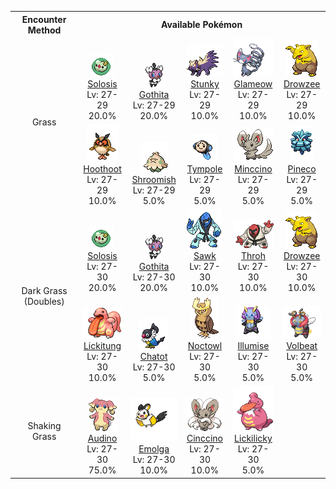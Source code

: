 <table><tr><th colspan="1">Encounter Method</th><th colspan="5" style = "text-align: center;">Available Pokémon</th></tr>
<tr><td rowspan="2" style="vertical-align: middle; word-wrap: break-word; text-align: center;">Grass</td><td style="text-align: center; vertical-align: bottom;"> <img src="../../img/animated/577.gif"> <br> <a href="../../pokemons/577">Solosis</a> <br> Lv: 27-29 <br> 20.0% </td><td style="text-align: center; vertical-align: bottom;"> <img src="../../img/animated/574.gif"> <br> <a href="../../pokemons/574">Gothita</a> <br> Lv: 27-29 <br> 20.0% </td><td style="text-align: center; vertical-align: bottom;"> <img src="../../img/animated/434.gif"> <br> <a href="../../pokemons/434">Stunky</a> <br> Lv: 27-29 <br> 10.0% </td><td style="text-align: center; vertical-align: bottom;"> <img src="../../img/animated/431.gif"> <br> <a href="../../pokemons/431">Glameow</a> <br> Lv: 27-29 <br> 10.0% </td><td style="text-align: center; vertical-align: bottom;"> <img src="../../img/animated/96.gif"> <br> <a href="../../pokemons/096">Drowzee</a> <br> Lv: 27-29 <br> 10.0% </td></tr>
<tr><td style="text-align: center; vertical-align: bottom;"> <img src="../../img/animated/163.gif"> <br> <a href="../../pokemons/163">Hoothoot</a> <br> Lv: 27-29 <br> 10.0% </td><td style="text-align: center; vertical-align: bottom;"> <img src="../../img/animated/285.gif"> <br> <a href="../../pokemons/285">Shroomish</a> <br> Lv: 27-29 <br> 5.0% </td><td style="text-align: center; vertical-align: bottom;"> <img src="../../img/animated/535.gif"> <br> <a href="../../pokemons/535">Tympole</a> <br> Lv: 27-29 <br> 5.0% </td><td style="text-align: center; vertical-align: bottom;"> <img src="../../img/animated/572.gif"> <br> <a href="../../pokemons/572">Minccino</a> <br> Lv: 27-29 <br> 5.0% </td><td style="text-align: center; vertical-align: bottom;"> <img src="../../img/animated/204.gif"> <br> <a href="../../pokemons/204">Pineco</a> <br> Lv: 27-29 <br> 5.0% </td></tr>
<tr><td rowspan="2" style="vertical-align: middle; word-wrap: break-word; text-align: center;">Dark Grass (Doubles)</td><td style="text-align: center; vertical-align: bottom;"> <img src="../../img/animated/577.gif"> <br> <a href="../../pokemons/577">Solosis</a> <br> Lv: 27-30 <br> 20.0% </td><td style="text-align: center; vertical-align: bottom;"> <img src="../../img/animated/574.gif"> <br> <a href="../../pokemons/574">Gothita</a> <br> Lv: 27-30 <br> 20.0% </td><td style="text-align: center; vertical-align: bottom;"> <img src="../../img/animated/539.gif"> <br> <a href="../../pokemons/539">Sawk</a> <br> Lv: 27-30 <br> 10.0% </td><td style="text-align: center; vertical-align: bottom;"> <img src="../../img/animated/538.gif"> <br> <a href="../../pokemons/538">Throh</a> <br> Lv: 27-30 <br> 10.0% </td><td style="text-align: center; vertical-align: bottom;"> <img src="../../img/animated/96.gif"> <br> <a href="../../pokemons/096">Drowzee</a> <br> Lv: 27-30 <br> 10.0% </td></tr>
<tr><td style="text-align: center; vertical-align: bottom;"> <img src="../../img/animated/108.gif"> <br> <a href="../../pokemons/108">Lickitung</a> <br> Lv: 27-30 <br> 10.0% </td><td style="text-align: center; vertical-align: bottom;"> <img src="../../img/animated/441.gif"> <br> <a href="../../pokemons/441">Chatot</a> <br> Lv: 27-30 <br> 5.0% </td><td style="text-align: center; vertical-align: bottom;"> <img src="../../img/animated/164.gif"> <br> <a href="../../pokemons/164">Noctowl</a> <br> Lv: 27-30 <br> 5.0% </td><td style="text-align: center; vertical-align: bottom;"> <img src="../../img/animated/314.gif"> <br> <a href="../../pokemons/314">Illumise</a> <br> Lv: 27-30 <br> 5.0% </td><td style="text-align: center; vertical-align: bottom;"> <img src="../../img/animated/313.gif"> <br> <a href="../../pokemons/313">Volbeat</a> <br> Lv: 27-30 <br> 5.0% </td></tr>
<tr><td rowspan="1" style="vertical-align: middle; word-wrap: break-word; text-align: center;">Shaking Grass</td><td style="text-align: center; vertical-align: bottom;"> <img src="../../img/animated/531.gif"> <br> <a href="../../pokemons/531">Audino</a> <br> Lv: 27-30 <br> 75.0% </td><td style="text-align: center; vertical-align: bottom;"> <img src="../../img/animated/587.gif"> <br> <a href="../../pokemons/587">Emolga</a> <br> Lv: 27-30 <br> 10.0% </td><td style="text-align: center; vertical-align: bottom;"> <img src="../../img/animated/573.gif"> <br> <a href="../../pokemons/573">Cinccino</a> <br> Lv: 27-30 <br> 10.0% </td><td style="text-align: center; vertical-align: bottom;"> <img src="../../img/animated/463.gif"> <br> <a href="../../pokemons/463">Lickilicky</a> <br> Lv: 27-30 <br> 5.0% </td><td></td></tr></table>